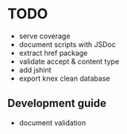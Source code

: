 # TODO

* serve coverage
* document scripts with JSDoc
* extract href package
* validate accept & content type
* add jshint
* export knex clean database

## Development guide

* document validation
